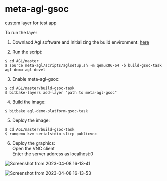 # meta-agl-gsoc
custom layer for test app


To run the layer

1. Downlaod Agl software and Initializing the build environment:
[here](https://docs.automotivelinux.org)

2. Run the script: 
```shell
$ cd AGL/master
$ source meta-agl/scripts/aglsetup.sh -m qemux86-64 -b build-gsoc-task agl-demo agl-devel 
```


3. Enable meta-agl-gsoc: 
```shell
$ cd AGL/master/build-gsoc-task 
$ bitbake-layers add-layer "path to meta-agl-gsoc" 
```


4. Build the image: 
```shell
$ bitbake agl-demo-platform-gsoc-task 
```


5. Deploy the image: 
```shell
$ cd AGL/master/build-gsoc-task 
$ runqemu kvm serialstdio slirp publicvnc 
```


6. Deploy the graphics: \
  Open the VNC client \
  Enter the server address as localhost:0 
  
![Screenshot from 2023-04-08 16-13-41](https://user-images.githubusercontent.com/96018337/230718782-8a0bb398-3bd3-4de7-9030-46d27022ff9e.png)

![Screenshot from 2023-04-08 16-13-53](https://user-images.githubusercontent.com/96018337/230718786-3ab52a76-8e20-47e9-9004-4a78c803de7e.png)
